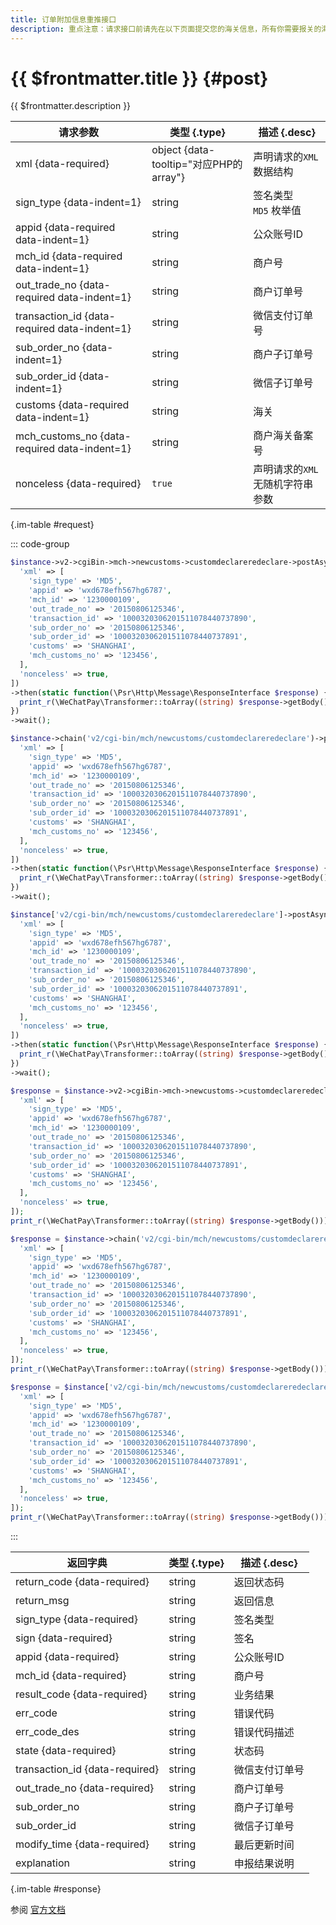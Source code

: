 ```yaml
---
title: 订单附加信息重推接口
description: 重点注意：请求接口前请先在以下页面提交您的海关信息，所有你需要报关的海关信息都需要提交，且信息真实有效。
---
```


# {{ $frontmatter.title }} {#post}

{{ $frontmatter.description }}

| 请求参数 | 类型 {.type} | 描述 {.desc}
| --- | --- | ---
| xml {data-required} | object {data-tooltip="对应PHP的array"} | 声明请求的`XML`数据结构
| sign_type {data-indent=1} | string | 签名类型<br/>`MD5` 枚举值
| appid {data-required data-indent=1} | string | 公众账号ID
| mch_id {data-required data-indent=1} | string | 商户号
| out_trade_no {data-required data-indent=1} | string | 商户订单号
| transaction_id {data-required data-indent=1} | string | 微信支付订单号
| sub_order_no {data-indent=1} | string | 商户子订单号
| sub_order_id {data-indent=1} | string | 微信子订单号
| customs {data-required data-indent=1} | string | 海关
| mch_customs_no {data-required data-indent=1} | string | 商户海关备案号
| nonceless {data-required} | `true` | 声明请求的`XML`无随机字符串参数

{.im-table #request}

::: code-group

```php [异步纯链式]
$instance->v2->cgiBin->mch->newcustoms->customdeclareredeclare->postAsync([
  'xml' => [
    'sign_type' => 'MD5',
    'appid' => 'wxd678efh567hg6787',
    'mch_id' => '1230000109',
    'out_trade_no' => '20150806125346',
    'transaction_id' => '1000320306201511078440737890',
    'sub_order_no' => '20150806125346',
    'sub_order_id' => '1000320306201511078440737891',
    'customs' => 'SHANGHAI',
    'mch_customs_no' => '123456',
  ],
  'nonceless' => true,
])
->then(static function(\Psr\Http\Message\ResponseInterface $response) {
  print_r(\WeChatPay\Transformer::toArray((string) $response->getBody()));
})
->wait();
```

```php [异步声明式]
$instance->chain('v2/cgi-bin/mch/newcustoms/customdeclareredeclare')->postAsync([
  'xml' => [
    'sign_type' => 'MD5',
    'appid' => 'wxd678efh567hg6787',
    'mch_id' => '1230000109',
    'out_trade_no' => '20150806125346',
    'transaction_id' => '1000320306201511078440737890',
    'sub_order_no' => '20150806125346',
    'sub_order_id' => '1000320306201511078440737891',
    'customs' => 'SHANGHAI',
    'mch_customs_no' => '123456',
  ],
  'nonceless' => true,
])
->then(static function(\Psr\Http\Message\ResponseInterface $response) {
  print_r(\WeChatPay\Transformer::toArray((string) $response->getBody()));
})
->wait();
```

```php [异步属性式]
$instance['v2/cgi-bin/mch/newcustoms/customdeclareredeclare']->postAsync([
  'xml' => [
    'sign_type' => 'MD5',
    'appid' => 'wxd678efh567hg6787',
    'mch_id' => '1230000109',
    'out_trade_no' => '20150806125346',
    'transaction_id' => '1000320306201511078440737890',
    'sub_order_no' => '20150806125346',
    'sub_order_id' => '1000320306201511078440737891',
    'customs' => 'SHANGHAI',
    'mch_customs_no' => '123456',
  ],
  'nonceless' => true,
])
->then(static function(\Psr\Http\Message\ResponseInterface $response) {
  print_r(\WeChatPay\Transformer::toArray((string) $response->getBody()));
})
->wait();
```

```php [同步纯链式]
$response = $instance->v2->cgiBin->mch->newcustoms->customdeclareredeclare->post([
  'xml' => [
    'sign_type' => 'MD5',
    'appid' => 'wxd678efh567hg6787',
    'mch_id' => '1230000109',
    'out_trade_no' => '20150806125346',
    'transaction_id' => '1000320306201511078440737890',
    'sub_order_no' => '20150806125346',
    'sub_order_id' => '1000320306201511078440737891',
    'customs' => 'SHANGHAI',
    'mch_customs_no' => '123456',
  ],
  'nonceless' => true,
]);
print_r(\WeChatPay\Transformer::toArray((string) $response->getBody()));
```

```php [同步声明式]
$response = $instance->chain('v2/cgi-bin/mch/newcustoms/customdeclareredeclare')->post([
  'xml' => [
    'sign_type' => 'MD5',
    'appid' => 'wxd678efh567hg6787',
    'mch_id' => '1230000109',
    'out_trade_no' => '20150806125346',
    'transaction_id' => '1000320306201511078440737890',
    'sub_order_no' => '20150806125346',
    'sub_order_id' => '1000320306201511078440737891',
    'customs' => 'SHANGHAI',
    'mch_customs_no' => '123456',
  ],
  'nonceless' => true,
]);
print_r(\WeChatPay\Transformer::toArray((string) $response->getBody()));
```

```php [同步属性式]
$response = $instance['v2/cgi-bin/mch/newcustoms/customdeclareredeclare']->post([
  'xml' => [
    'sign_type' => 'MD5',
    'appid' => 'wxd678efh567hg6787',
    'mch_id' => '1230000109',
    'out_trade_no' => '20150806125346',
    'transaction_id' => '1000320306201511078440737890',
    'sub_order_no' => '20150806125346',
    'sub_order_id' => '1000320306201511078440737891',
    'customs' => 'SHANGHAI',
    'mch_customs_no' => '123456',
  ],
  'nonceless' => true,
]);
print_r(\WeChatPay\Transformer::toArray((string) $response->getBody()));
```

:::

| 返回字典 | 类型 {.type} | 描述 {.desc}
| --- | --- | ---
| return_code {data-required}| string | 返回状态码
| return_msg | string | 返回信息
| sign_type {data-required}| string | 签名类型
| sign {data-required}| string | 签名
| appid {data-required}| string | 公众账号ID
| mch_id {data-required}| string | 商户号
| result_code {data-required}| string | 业务结果
| err_code | string | 错误代码
| err_code_des | string | 错误代码描述
| state {data-required}| string | 状态码
| transaction_id {data-required}| string | 微信支付订单号
| out_trade_no {data-required}| string | 商户订单号
| sub_order_no | string | 商户子订单号
| sub_order_id | string | 微信子订单号
| modify_time {data-required}| string | 最后更新时间
| explanation | string | 申报结果说明

{.im-table #response}

参阅 [官方文档](https://pay.weixin.qq.com/wiki/doc/api/external/declarecustom.php?chapter=18_4)
